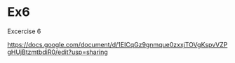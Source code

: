 # Ex6

Excercise 6

https://docs.google.com/document/d/1EICqGz9gnmque0zxxjTOVgKspvVZPgHUjBtzmtbdiR0/edit?usp=sharing

